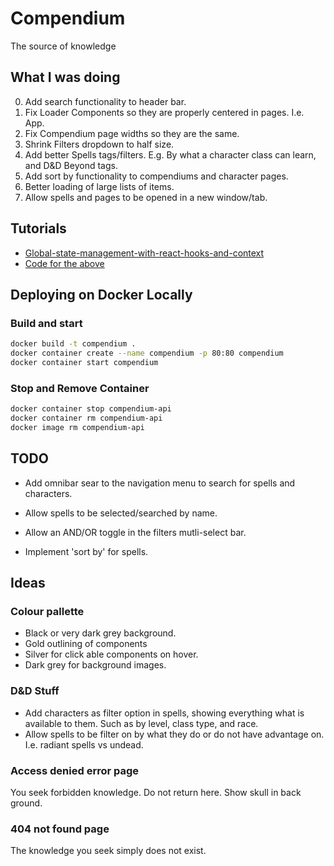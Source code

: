 # Compendium

The source of knowledge

## What I was doing

0. Add search functionality to header bar.
1. Fix Loader Components so they are properly centered in pages. I.e. App.
2. Fix Compendium page widths so they are the same.
3. Shrink Filters dropdown to half size.
4. Add better Spells tags/filters. E.g. By what a character class can learn, and D&D Beyond tags.
5. Add sort by functionality to compendiums and character pages.
6. Better loading of large lists of items.
7. Allow spells and pages to be opened in a new window/tab.

## Tutorials

- [Global-state-management-with-react-hooks-and-context](https://dev.to/vanderleisilva/global-state-management-with-react-hooks-and-context-5f6h)
- [Code for the above](https://github.com/vanderleisilva/react-context/blob/master/src)

## Deploying on Docker Locally

### Build and start

``` bash
docker build -t compendium .
docker container create --name compendium -p 80:80 compendium
docker container start compendium
```

### Stop and Remove Container

```bash
docker container stop compendium-api
docker container rm compendium-api
docker image rm compendium-api
```

## TODO

- Add omnibar sear to the navigation menu to search for spells and characters.

- Allow spells to be selected/searched by name.
- Allow an AND/OR toggle in the filters mutli-select bar.
- Implement 'sort by' for spells.

## Ideas

### Colour pallette

- Black or very dark grey background.
- Gold outlining of components
- Silver for click able components on hover.
- Dark grey for background images.

### D&D Stuff

- Add characters as filter option in spells, showing everything what is available to them. Such as by level, class type, and race.
- Allow spells to be filter on by what they do or do not have advantage on. I.e. radiant spells vs undead.

### Access denied error page

You seek forbidden knowledge. Do not return here.
Show skull in back ground.

### 404 not found page

The knowledge you seek simply does not exist.
